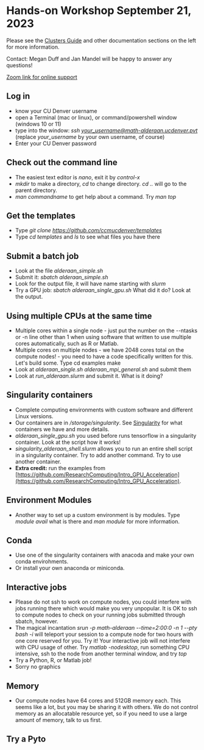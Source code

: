 # Hands-on Workshop September 21, 2023

Please see the [Clusters Guide](../clusters_guide/) and other documentation sections on the left for more information.

Contact: Megan Duff and Jan Mandel will be happy to answer any questions!

[Zoom link for online support](https://olucdenver-my.sharepoint.com/:w:/g/personal/jan_mandel_ucdenver_edu/EfW7dw5ejYhOvaGY4GvdeUkB9OKWDeEcX05JiokcJUvw1Q?e=rNHemh)

## Log in
* know your CU Denver username
* open a Terminal (mac or linux), or command/powershell window (windows 10 or 11) 
* type into the window: *ssh your_username@math-alderaan.ucdenver.pvt* (replace *your_username* by your own username, of course)
* Enter your CU Denver password
    
## Check out the command line
* The easiest text editor is *nano*, exit it by *control-x*
* *mkdir* to make a directory, *cd* to change directory. *cd ..* will go to the parent directory.
* *man commandname* to get help about a command. Try *man top*

## Get the templates
* Type *git clone https://github.com/ccmucdenver/templates* 
* Type *cd templates* and *ls* to see what files you have there 

## Submit a batch job
* Look at the file *alderaan_simple.sh*
* Submit it: *sbatch alderaan_simple.sh*
* Look for the output file, it will have name starting with *slurm* 
* Try a GPU job: *sbatch alderaan_single_gpu.sh*  What did it do? Look at the output.

## Using multiple CPUs at the same time
* Multiple cores within a single node - just put the number on the --ntasks or -n line other than 1 when using software that written to use multiple cores automatically, such as R or Matlab.
* Multiple cores on multiple nodes - we have 2048 cores total on the compute nodes! - you need to have a code specifically written for this. Let's build some. Type 
    cd examples
    make
* Look at *alderaan_single.sh* *alderaan_mpi_general.sh* and submit them
* Look at *run_alderaan.slurm* and submit it. What is it doing?

## Singularity containers
* Complete computing environments with custom software and different Linux versions.
* Our containers are in */storage/singularity*. See [Singularity](../singularity/) for what containers we have and more details.
* *alderaan_single_gpu.sh* you used before runs tensorflow in a singularity container. Look at the script how it works!
* *singularity_alderaan_shell.slurm* allows you to run an entire shell script in a singularity container. Try to add another command. Try to use another container.
* **Extra credit:** run the examples from [https://github.com/ResearchComputing/Intro_GPU_Acceleration](https://github.com/ResearchComputing/Intro_GPU_Acceleration).

## Environment Modules
* Another way to set up a custom environment is by modules. Type *module avail* what is there and *man module* for more information.

## Conda
* Use one of the singularity containers with anacoda and make your own conda envirohments.
* Or install your own anaconda or miniconda.

## Interactive jobs
* Please do not ssh to work on compute nodes, you could interfere with jobs running there which would make you very unpopular. It is OK to ssh to compute nodes to check on your running jobs submitted through sbatch, however.
* The magical incantation *srun -p math-alderaan --time=2:00:0 -n 1 --pty bash -i* will teleport your session to a compute node for two hours with one core reserved for you. Try it! Your interactive job will not interfere with CPU usage of other. Try *matlab -nodesktop*, run something CPU intensive, ssh to the node from another terminal window, and try *top*
* Try a Python, R, or Matlab job!
* Sorry no graphics

## Memory
* Our compute nodes have 64 cores and 512GB memory each. This seems like a lot, but you may be sharing it with others. We do not control memory as an allocatable resource yet, so if you need to use a large amount of memory, talk to us first.

## Try a Pyto


